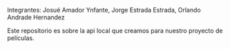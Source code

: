 Integrantes: Josué Amador Ynfante, Jorge Estrada Estrada, Orlando Andrade Hernandez

Este repositorio es sobre la api local que creamos para nuestro proyecto de películas.
